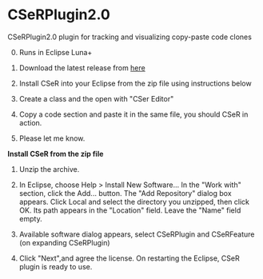 CSeRPlugin2.0
=============

CSeRPlugin2.0 plugin for tracking and visualizing copy-paste code clones

0. Runs in Eclipse Luna+

1. Download the latest release from <a href="https://github.com/feroshjacob/CSeRPlugin2.0/releases">here </a>

2. Install CSeR into your Eclipse from the zip file using instructions below

3. Create a class and the open with "CSer Editor"

4. Copy a code section and paste it in the same file, you should CSeR in action.

5. Please let me know.

<b>Install CSeR from the zip file</b>

1. Unzip the archive.

2. In Eclipse, choose Help > Install New Software... In the "Work with" section, click the Add... button. The "Add Repository" dialog box appears.
Click Local and select the directory you unzipped, then click OK. Its path appears in the "Location" field. Leave the "Name" field empty.

3. Available software dialog appears, select CSeRPlugin and CSeRFeature (on expanding CSeRPlugin)

4. Click "Next",and agree the license. On restarting the Eclipse, CSeR plugin is ready to use.
